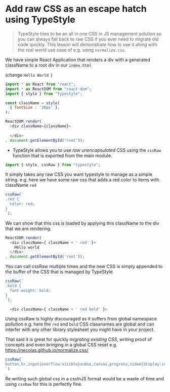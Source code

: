 # Add raw CSS as an escape hatch using TypeStyle
> TypeStyle tries to be an all in one CSS in JS management solution so you can always fall back to raw CSS if you ever need to migrate old code quickly. This lesson will demonstrate how to use it along with the real world use case of e.g. using `normalize.css`.

We have simple React Application that renders a div with a generated className to a root div in our `index.html`

(change `Hello World `)
```js
import * as React from "react";
import * as ReactDOM from "react-dom"; 
import { style } from "typestyle";

const className = style(
  { fontSize : '20px' },
);

ReactDOM.render(
  <div className={className}>
    
  </div>
, document.getElementById('root'));
```

* TypeStyle allows you to use *raw unencapsulated* CSS using the `cssRaw` function that is exported from the main module.

```js
import { style, cssRaw } from "typestyle";
```

It simply takes any raw CSS you want typestyle to manage as a simple string. e.g. here we have some raw css that adds a red color to items with className `red`

```js
cssRaw(`
.red {
  color: red;
}
`);
```

We can show that this css is loaded by applying this className to the div that we are rendering.

```js
ReactDOM.render(
  <div className={ className + ' red' }>
    Hello world
  </div>
, document.getElementById('root'));
```

You can call cssRaw multiple times and the new CSS is simply appended to the buffer of the CSS that is managed by TypeStyle. 

```js
cssRaw(`
.bold {
  font-weight: bold;
}
`);
```
```js
  <div className={ className + ' red bold' }>
```

Using cssRaw is highly discouraged as it suffers from global namespace pollution e.g. here the `red` and `bold` CSS classnames are global and can interfer with any other library stylesheet you might have in your project.

That said it is great for quickly *migrating existing CSS*, writing proof of concepts and even bringing in a global CSS reset e.g. https://necolas.github.io/normalize.css/ 

```js
cssRaw(`
button,hr,input{overflow:visible}audio,canvas,progress,video{display:inline-block}progress,sub,sup{vertical-align:baseline}html{font-family:sans-serif;line-height:1.15;-ms-text-size-adjust:100%;-webkit-text-size-adjust:100%}body{margin:0} menu,article,aside,details,footer,header,nav,section{display:block}h1{font-size:2em;margin:.67em 0}figcaption,figure,main{display:block}figure{margin:1em 40px}hr{box-sizing:content-box;height:0}code,kbd,pre,samp{font-family:monospace,monospace;font-size:1em}a{background-color:transparent;-webkit-text-decoration-skip:objects}a:active,a:hover{outline-width:0}abbr[title]{border-bottom:none;text-decoration:underline;text-decoration:underline dotted}b,strong{font-weight:bolder}dfn{font-style:italic}mark{background-color:#ff0;color:#000}small{font-size:80%}sub,sup{font-size:75%;line-height:0;position:relative}sub{bottom:-.25em}sup{top:-.5em}audio:not([controls]){display:none;height:0}img{border-style:none}svg:not(:root){overflow:hidden}button,input,optgroup,select,textarea{font-family:sans-serif;font-size:100%;line-height:1.15;margin:0}button,input{}button,select{text-transform:none}[type=submit], [type=reset],button,html [type=button]{-webkit-appearance:button}[type=button]::-moz-focus-inner,[type=reset]::-moz-focus-inner,[type=submit]::-moz-focus-inner,button::-moz-focus-inner{border-style:none;padding:0}[type=button]:-moz-focusring,[type=reset]:-moz-focusring,[type=submit]:-moz-focusring,button:-moz-focusring{outline:ButtonText dotted 1px}fieldset{border:1px solid silver;margin:0 2px;padding:.35em .625em .75em}legend{box-sizing:border-box;color:inherit;display:table;max-width:100%;padding:0;white-space:normal}progress{}textarea{overflow:auto}[type=checkbox],[type=radio]{box-sizing:border-box;padding:0}[type=number]::-webkit-inner-spin-button,[type=number]::-webkit-outer-spin-button{height:auto}[type=search]{-webkit-appearance:textfield;outline-offset:-2px}[type=search]::-webkit-search-cancel-button,[type=search]::-webkit-search-decoration{-webkit-appearance:none}::-webkit-file-upload-button{-webkit-appearance:button;font:inherit}summary{display:list-item}[hidden],template{display:none}/*# sourceMappingURL=normalize.min.css.map */
`)
```
Re writing such global css in a cssInJS format would be a waste of time and using `cssRaw` for this is perfectly fine.
